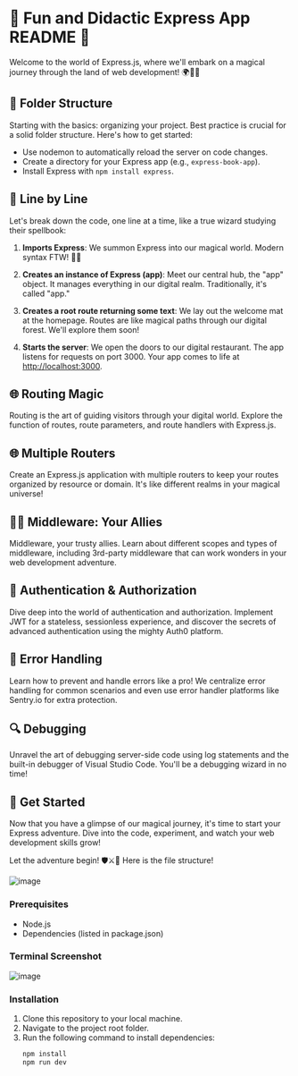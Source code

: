 # 🚀 Fun and Didactic Express App README 🚀

Welcome to the world of Express.js, where we'll embark on a magical journey through the land of web development! 🌍🧙‍♂️

## 📁 Folder Structure

Starting with the basics: organizing your project. Best practice is crucial for a solid folder structure. Here's how to get started:

- Use nodemon to automatically reload the server on code changes.
- Create a directory for your Express app (e.g., `express-book-app`).
- Install Express with `npm install express`.

## 📜 Line by Line

Let's break down the code, one line at a time, like a true wizard studying their spellbook:

1. **Imports Express**: We summon Express into our magical world. Modern syntax FTW! 🧙‍♂️

3. **Creates an instance of Express (app)**: Meet our central hub, the "app" object. It manages everything in our digital realm. Traditionally, it's called "app."

5. **Creates a root route returning some text**: We lay out the welcome mat at the homepage. Routes are like magical paths through our digital forest. We'll explore them soon!

9. **Starts the server**: We open the doors to our digital restaurant. The app listens for requests on port 3000. Your app comes to life at [http://localhost:3000](http://localhost:3000).

## 🌐 Routing Magic

Routing is the art of guiding visitors through your digital world. Explore the function of routes, route parameters, and route handlers with Express.js.

## 🌐 Multiple Routers

Create an Express.js application with multiple routers to keep your routes organized by resource or domain. It's like different realms in your magical universe!

## 🧙‍♂️ Middleware: Your Allies

Middleware, your trusty allies. Learn about different scopes and types of middleware, including 3rd-party middleware that can work wonders in your web development adventure.

## 🔐 Authentication & Authorization

Dive deep into the world of authentication and authorization. Implement JWT for a stateless, sessionless experience, and discover the secrets of advanced authentication using the mighty Auth0 platform.

## 🚫 Error Handling

Learn how to prevent and handle errors like a pro! We centralize error handling for common scenarios and even use error handler platforms like Sentry.io for extra protection.

## 🔍 Debugging

Unravel the art of debugging server-side code using log statements and the built-in debugger of Visual Studio Code. You'll be a debugging wizard in no time!

## 🚀 Get Started

Now that you have a glimpse of our magical journey, it's time to start your Express adventure. Dive into the code, experiment, and watch your web development skills grow!

Let the adventure begin! 🛡️⚔️🌟 Here is the file structure!


![image](https://github.com/sndr157/setup/assets/127830026/64d9f187-5557-46ea-b67e-baacf9acc5a3)



### Prerequisites

- Node.js
- Dependencies (listed in package.json)

### Terminal Screenshot

![image](https://github.com/sndr157/setup/assets/127830026/9185c4b4-f243-45a5-8d39-81cc59ff8a68)


### Installation

1. Clone this repository to your local machine.
2. Navigate to the project root folder.
3. Run the following command to install dependencies:
   ```bash
   npm install
   npm run dev
   ```

